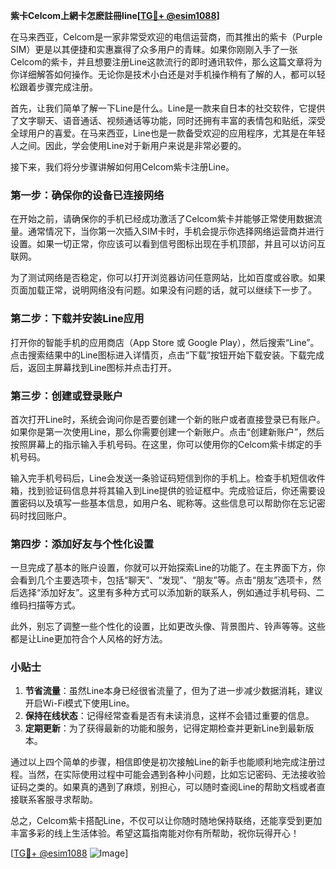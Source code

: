 **紫卡Celcom上網卡怎麽註冊line[[TG💪+ @esim1088](https://t.me/s/esim1088)]**

在马来西亚，Celcom是一家非常受欢迎的电信运营商，而其推出的紫卡（Purple SIM）更是以其便捷和实惠赢得了众多用户的青睐。如果你刚刚入手了一张Celcom的紫卡，并且想要注册Line这款流行的即时通讯软件，那么这篇文章将为你详细解答如何操作。无论你是技术小白还是对手机操作稍有了解的人，都可以轻松跟着步骤完成注册。

首先，让我们简单了解一下Line是什么。Line是一款来自日本的社交软件，它提供了文字聊天、语音通话、视频通话等功能，同时还拥有丰富的表情包和贴纸，深受全球用户的喜爱。在马来西亚，Line也是一款备受欢迎的应用程序，尤其是在年轻人之间。因此，学会使用Line对于新用户来说是非常必要的。

接下来，我们将分步骤讲解如何用Celcom紫卡注册Line。

### 第一步：确保你的设备已连接网络

在开始之前，请确保你的手机已经成功激活了Celcom紫卡并能够正常使用数据流量。通常情况下，当你第一次插入SIM卡时，手机会提示你选择网络运营商并进行设置。如果一切正常，你应该可以看到信号图标出现在手机顶部，并且可以访问互联网。

为了测试网络是否稳定，你可以打开浏览器访问任意网站，比如百度或谷歌。如果页面加载正常，说明网络没有问题。如果没有问题的话，就可以继续下一步了。

### 第二步：下载并安装Line应用

打开你的智能手机的应用商店（App Store 或 Google Play），然后搜索“Line”。点击搜索结果中的Line图标进入详情页，点击“下载”按钮开始下载安装。下载完成后，返回主屏幕找到Line图标并点击打开。

### 第三步：创建或登录账户

首次打开Line时，系统会询问你是否要创建一个新的账户或者直接登录已有账户。如果你是第一次使用Line，那么你需要创建一个新账户。点击“创建新账户”，然后按照屏幕上的指示输入手机号码。在这里，你可以使用你的Celcom紫卡绑定的手机号码。

输入完手机号码后，Line会发送一条验证码短信到你的手机上。检查手机短信收件箱，找到验证码信息并将其输入到Line提供的验证框中。完成验证后，你还需要设置密码以及填写一些基本信息，如用户名、昵称等。这些信息可以帮助你在忘记密码时找回账户。

### 第四步：添加好友与个性化设置

一旦完成了基本的账户设置，你就可以开始探索Line的功能了。在主界面下方，你会看到几个主要选项卡，包括“聊天”、“发现”、“朋友”等。点击“朋友”选项卡，然后选择“添加好友”。这里有多种方式可以添加新的联系人，例如通过手机号码、二维码扫描等方式。

此外，别忘了调整一些个性化的设置，比如更改头像、背景图片、铃声等等。这些都是让Line更加符合个人风格的好方法。

### 小贴士

1. **节省流量**：虽然Line本身已经很省流量了，但为了进一步减少数据消耗，建议开启Wi-Fi模式下使用Line。
2. **保持在线状态**：记得经常查看是否有未读消息，这样不会错过重要的信息。
3. **定期更新**：为了获得最新的功能和服务，记得定期检查并更新Line到最新版本。

通过以上四个简单的步骤，相信即使是初次接触Line的新手也能顺利地完成注册过程。当然，在实际使用过程中可能会遇到各种小问题，比如忘记密码、无法接收验证码之类的。如果真的遇到了麻烦，别担心，可以随时查阅Line的帮助文档或者直接联系客服寻求帮助。

总之，Celcom紫卡搭配Line，不仅可以让你随时随地保持联络，还能享受到更加丰富多彩的线上生活体验。希望这篇指南能对你有所帮助，祝你玩得开心！

[[TG💪+ @esim1088](https://t.me/s/esim1088) ![Image](https://i.postimg.cc/4NQfJmqS/Snipaste-2025-05-13-00-14-12.png)]